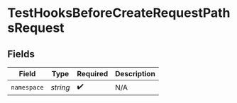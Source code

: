 # TestHooksBeforeCreateRequestPathsRequest


## Fields

| Field              | Type               | Required           | Description        |
| ------------------ | ------------------ | ------------------ | ------------------ |
| `namespace`        | *string*           | :heavy_check_mark: | N/A                |